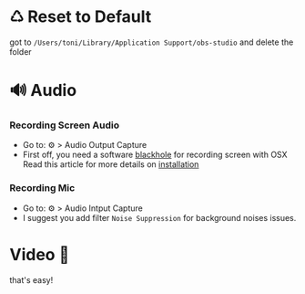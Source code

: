 # ♺ Reset to Default

got to `/Users/toni/Library/Application Support/obs-studio` and delete the folder

# 🔊 Audio 

### Recording Screen Audio
- Go to: ⚙️ > Audio Output Capture
- First off, you need a software [blackhole](https://existential.audio/blackhole) for recording screen with OSX
Read this article for more details on [installation](https://obsproject.com/forum/resources/mac-desktop-audio-using-blackhole.1191/)

### Recording Mic
- Go to: ⚙️ > Audio Intput Capture
- I suggest you add filter `Noise Suppression` for background noises issues.

# Video 🎥

that's easy!



